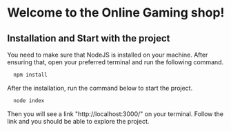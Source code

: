 # Welcome to the Online Gaming shop!

## Installation and Start with the project

You need to make sure that NodeJS is installed on your machine. After ensuring that, open your preferred terminal and run the following command.

```bash
  npm install
```

After the installation, run the command below to start the project.

```bash
  node index
```

Then you will see a link "http://localhost:3000/" on your terminal. Follow the link and you should be able to explore the project.
